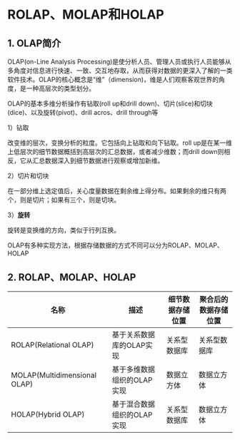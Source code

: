 # ROLAP、MOLAP和HOLAP

## 1. OLAP简介

OLAP(on-Line Analysis Processing)是使分析人员、管理人员或执行人员能够从多角度对信息进行快速、一致、交互地存取，从而获得对数据的更深入了解的一类软件技术。OLAP的核心概念是“维”（dimension)，维是人们观察客观世界的角度，是一种高层次的类型划分。

 OLAP的基本多维分析操作有钻取(roll up和drill down)、切片(slice)和切块(dice)、以及旋转(pivot)、drill acros、drill through等

  1）钻取

改变维的层次，变换分析的粒度。它包括向上钻取和向下钻取。roll up是在某一维上低层次的细节数据概括到高层次的汇总数据，或者减少维数；而drill down则相反，它从汇总数据深入到细节数据进行观察或增加新维。

2）切片和切块

在一部分维上选定值后，关心度量数据在剩余维上得分布。如果剩余的维只有两个，则是切片；如果有三个，则是切块。

3）**旋转**

旋转是变换维的方向，类似于行列互换。

OLAP有多种实现方法，根据存储数据的方式不同可以分为ROLAP、MOLAP、HOLAP

## 2. ROLAP、MOLAP、HOLAP

| **名称**                     | **描述**                   | **细节数据存储位置** | **聚合后的数据存储位置** |
| ---------------------------- | -------------------------- | -------------------- | ------------------------ |
| ROLAP(Relational OLAP)       | 基于关系数据库的OLAP实现   | 关系型数据库         | 关系型数据库             |
| MOLAP(Multidimensional OLAP) | 基于多维数据组织的OLAP实现 | 数据立方体           | 数据立方体               |
| HOLAP(Hybrid OLAP)           | 基于混合数据组织的OLAP实现 | 关系型数据库         | 数据立方体               |

